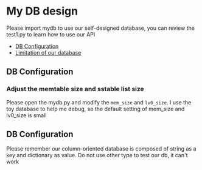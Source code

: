 # My DB design
Please import mydb to use our self-designed database, you can review the test1.py to 
learn how to use our API

* [DB Configuration](#Database-configuration)
* [Limitation of our database](#Limitation-of-our-database)



## DB Configuration
### Adjust the memtable size and sstable list size

Please open the mydb.py and modify the `mem_size` and `lv0_size`.
I use the toy database to help me debug, so the default setting of mem_size and lv0_size is small

## DB Configuration
Please remember our column-oriented database is composed of string as a key and dictionary as value.
Do not use other type to test our db, it can't work
